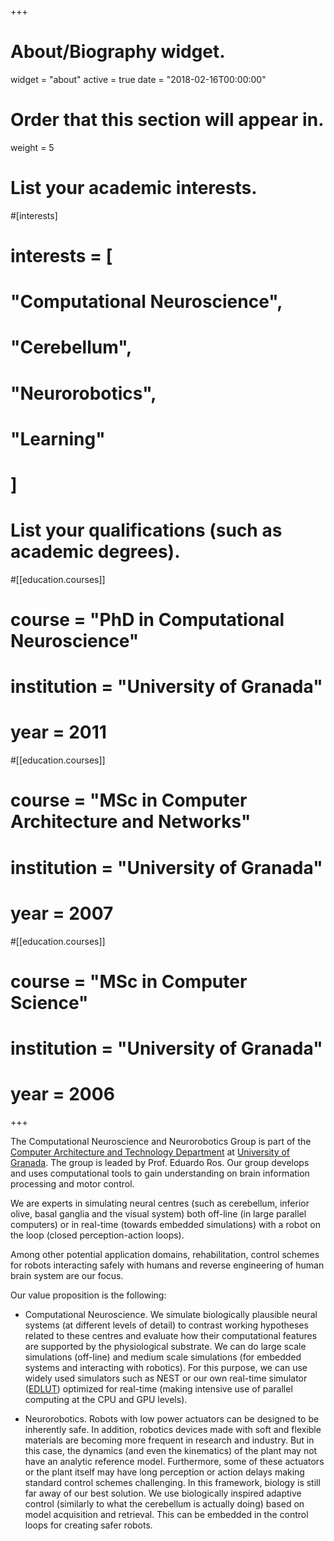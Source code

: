 +++
# About/Biography widget.
widget = "about"
active = true
date = "2018-02-16T00:00:00"

# Order that this section will appear in.
weight = 5

# List your academic interests.
#[interests]
#  interests = [
#    "Computational Neuroscience",
#    "Cerebellum",
#    "Neurorobotics",
#    "Learning"
#  ]

# List your qualifications (such as academic degrees).
#[[education.courses]]
#  course = "PhD in Computational Neuroscience"
#  institution = "University of Granada"
#  year = 2011

#[[education.courses]]
#  course = "MSc in Computer Architecture and Networks"
#  institution = "University of Granada"
#  year = 2007

#[[education.courses]]
#  course = "MSc in Computer Science"
#  institution = "University of Granada"
#  year = 2006
 
+++

The Computational Neuroscience and Neurorobotics Group is part of the [Computer Architecture and Technology Department](https://atc.ugr.es/) at [University of Granada](https://www.ugr.es). The group is leaded by Prof. Eduardo Ros. Our group develops and uses computational tools to gain understanding on brain information processing and motor control.

We are experts in simulating neural centres (such as cerebellum, inferior olive, basal ganglia and the visual system) both off-line (in large parallel computers) or in real-time (towards embedded simulations) with a robot on the loop (closed perception-action loops).

Among other potential application domains, rehabilitation, control schemes for robots interacting safely with humans and reverse engineering of human brain system are our focus.

Our value proposition is the following:

* Computational Neuroscience. We simulate biologically plausible neural systems (at different levels of detail) to contrast working hypotheses related to these centres and evaluate how their computational features are supported by the physiological substrate. We can do large scale simulations (off-line) and medium scale simulations (for embedded systems and interacting with robotics). For this purpose, we can use widely used simulators such as NEST or our own real-time simulator
([EDLUT](https://github.com/EduardoRosLab/edlut)) optimized for real-time (making intensive use of parallel computing at the CPU and GPU levels).

* Neurorobotics. Robots with low power actuators can be designed to be inherently safe. In addition, robotics devices made with soft and flexible materials are becoming more frequent in research and industry. But in this case, the dynamics (and even the kinematics) of the plant may not have an analytic reference model. Furthermore, some of these actuators or the plant itself may have long perception or action delays making standard control schemes challenging. In this framework, biology is still far away of our best solution. We use biologically inspired adaptive control (similarly to what the cerebellum is actually doing) based on model acquisition and retrieval. This can be embedded in the control loops for creating safer robots.
